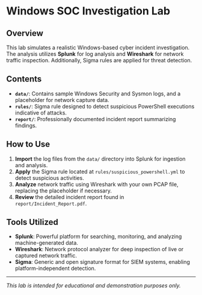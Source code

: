 # Windows SOC Investigation Lab

## Overview
This lab simulates a realistic Windows-based cyber incident investigation. The analysis utilizes **Splunk** for log analysis and **Wireshark** for network traffic inspection. Additionally, Sigma rules are applied for threat detection.

## Contents
- **`data/`**: Contains sample Windows Security and Sysmon logs, and a placeholder for network capture data.
- **`rules/`**: Sigma rule designed to detect suspicious PowerShell executions indicative of attacks.
- **`report/`**: Professionally documented incident report summarizing findings.

## How to Use
1. **Import** the log files from the `data/` directory into Splunk for ingestion and analysis.  
2. **Apply** the Sigma rule located at `rules/suspicious_powershell.yml` to detect suspicious activities.  
3. **Analyze** network traffic using Wireshark with your own PCAP file, replacing the placeholder if necessary.  
4. **Review** the detailed incident report found in `report/Incident_Report.pdf`.

## Tools Utilized
- **Splunk**: Powerful platform for searching, monitoring, and analyzing machine-generated data.  
- **Wireshark**: Network protocol analyzer for deep inspection of live or captured network traffic.  
- **Sigma**: Generic and open signature format for SIEM systems, enabling platform-independent detection.

---

*This lab is intended for educational and demonstration purposes only.*
